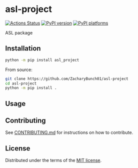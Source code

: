 # asl-project

[![Actions Status][actions-badge]][actions-link]
[![PyPI version][pypi-version]][pypi-link]
[![PyPI platforms][pypi-platforms]][pypi-link]

ASL package

## Installation

```bash
python -m pip install asl_project
```

From source:
```bash
git clone https://github.com/ZacharyBunch01/asl-project
cd asl-project
python -m pip install .
```

## Usage


## Contributing

See [CONTRIBUTING.md](CONTRIBUTING.md) for instructions on how to contribute.

## License

Distributed under the terms of the [MIT license](LICENSE).


<!-- prettier-ignore-start -->
[actions-badge]:            https://github.com/ZacharyBunch01/asl-project/workflows/CI/badge.svg
[actions-link]:             https://github.com/ZacharyBunch01/asl-project/actions
[pypi-link]:                https://pypi.org/project/asl-project/
[pypi-platforms]:           https://img.shields.io/pypi/pyversions/asl-project
[pypi-version]:             https://img.shields.io/pypi/v/asl-project
<!-- prettier-ignore-end -->
